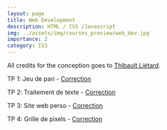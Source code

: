 ```yaml
---
layout: page
title: Web Development
description: HTML / CSS /Javascript
img: ../assets/img/courses_preview/web_dev.jpg
importance: 2
category: IS3
---
```


All credits for the conception goes to [Thibault Liétard](https://thibault.lietard.fr/).

TP 1: Jeu de pari - [Correction](../../assets/html/web_course/TP1/index_TP1.html)

TP 2: Traitement de texte - [Correction](../../assets/html/web_course/TP2/index_TP2.html)

TP 3: Site web perso - [Correction](../../assets/html/web_course/TP3/index_TP3.html)

TP 4: Grille de pixels - [Correction](../../assets/html/web_course/TP3/index_TP4.html)

